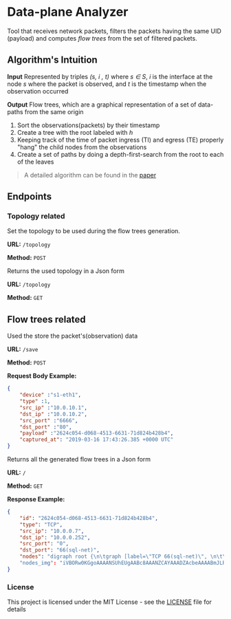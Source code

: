 # Data-plane Analyzer

Tool that receives network packets, filters the packets having the same UID (payload) and computes *flow trees* from the set of filtered packets.

## Algorithm's Intuition

**Input** Represented by triples *(s, i , t)* where *s ∈ S*, *i* is the interface at the node *s* where the packet is observed, and *t* is the timestamp when the observation occurred

**Output** Flow trees, which are a graphical representation of a set of data-paths from the same origin

1. Sort the observations(packets) by their timestamp
2. Create a tree with the root labeled with *h*
3. Keeping track of the time of packet ingress (TI) and egress (TE) properly "hang" the child nodes from the observations
4. Create a set of paths by doing a depth-first-search from the root to each of the leaves

> A detailed algorithm can be found in the [paper][1]

## Endpoints

### Topology related

Set the topology to be used during the flow trees generation.

**URL:** `/topology`

**Method:** `POST`

Returns the used topology in a Json form

**URL:** `/topology`

**Method:** `GET`

## Flow trees related

Used the store the packet's(observation) data

**URL:** `/save`

**Method:** `POST`

**Request Body Example:**

```json
{
    "device" :"s1-eth1",
    "type" :1,
    "src_ip" :"10.0.10.1",
    "dst_ip" :"10.0.10.2",
    "src_port" :"6666",
    "dst_port" :"80",
    "payload" :"2624c054-d068-4513-6631-71d824b428b4",
    "captured_at": "2019-03-16 17:43:26.385 +0000 UTC"
}
```

Returns all the generated flow trees in a Json form

**URL:** `/`

**Method:** `GET`

**Response Example:**

```json
{
    "id": "2624c054-d068-4513-6631-71d824b428b4",
    "type": "TCP",
    "src_ip": "10.0.0.7",
    "dst_ip": "10.0.0.252",
    "src_port": "0",
    "dst_port": "66(sql-net)",
    "nodes": "digraph root {\n\tgraph [label=\"TCP 66(sql-net)\", \n\t\tlabelloc=t\n\t];\n\tnode [label=\"\\N\"];\n\tsubgraph T {\n\t\tgraph [label=\"TCP 66(sql-net)\",\n\t\t\tlabelloc=t\n\t\t];\n\t..." // DOT representation
    "nodes_img": "iVBORw0KGgoAAAANSUhEUgAABc8AAANZCAYAAADZAcbeAAAABmJLR0QA/wD/AP+gvaeTAAAgAElEQVR4nOzdf3zP9f7/8ft7m9ls2hFrDEk0xrSa2WponZodlZPJz6Yj69Ox70EpLKJPH5JP..." // Base64 representation
}
```

### License

This project is licensed under the MIT License - see the [LICENSE](LICENSE) file for details

[1]: https://ieeexplore.ieee.org/xpl/conhome/1000490/all-proceedings
